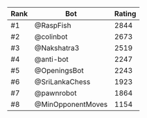 Rank|Bot|Rating
---|---|---
#1|@RaspFish|2844
#2|@colinbot|2673
#3|@Nakshatra3|2519
#4|@anti-bot|2247
#5|@OpeningsBot|2243
#6|@SriLankaChess|1923
#7|@pawnrobot|1864
#8|@MinOpponentMoves|1154
